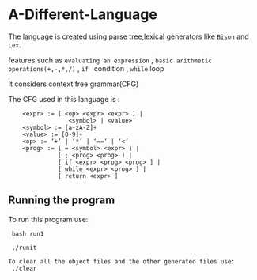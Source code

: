 # A-Different-Language

The language is created using parse tree,lexical generators like `Bison` and `Lex`.<br>

features such as  `evaluating an expression` , `basic arithmetic operations(+,-,*,/)` , `if ` condition , `while` loop

It considers context free grammar(CFG)

The CFG used in this language is :<br>
```
    <expr> := [ <op> <expr> <expr> ] | 
                 <symbol> | <value>
    <symbol> := [a-zA-Z]+
    <value> := [0-9]+
    <op> := ‘+’ | ‘*’ | ‘==‘ | ‘<‘
    <prog> := [ = <symbol> <expr> ] |
              [ ; <prog> <prog> ] |
              [ if <expr> <prog> <prog> ] |
              [ while <expr> <prog> ] |
              [ return <expr> ]
```
##  Running the program
To  run this program use:<br>
```
 bash run1
 
 ./runit
```
```
To clear all the object files and the other generated files use:
 ./clear
```
